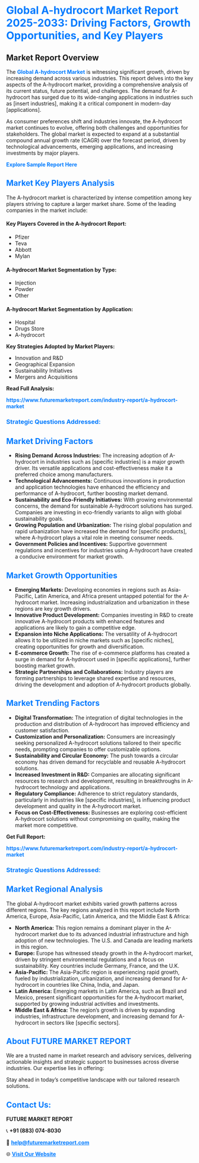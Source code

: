 <h1 style="color: #007BFF;">Global A-hydrocort Market Report 2025-2033: Driving Factors, Growth Opportunities, and Key Players</h1>

<section id="overview">
<h2>Market Report Overview</h2>
<p>The <a href="https://www.futuremarketreport.com/industry-report/a-hydrocort-market" style="color: #007BFF; text-decoration: none;"><strong>Global A-hydrocort Market</strong></a> is witnessing significant growth, driven by increasing demand across various industries. This report delves into the key aspects of the A-hydrocort market, providing a comprehensive analysis of its current status, future potential, and challenges. The demand for A-hydrocort has surged due to its wide-ranging applications in industries such as [insert industries], making it a critical component in modern-day [applications].</p>
<p>As consumer preferences shift and industries innovate, the A-hydrocort market continues to evolve, offering both challenges and opportunities for stakeholders. The global market is expected to expand at a substantial compound annual growth rate (CAGR) over the forecast period, driven by technological advancements, emerging applications, and increasing investments by major players.</p>
</section>

<section id="overview">
<p><a href="https://www.futuremarketreport.com/request-sample/reportId=122691" style="color: #007BFF; text-decoration: none;"><strong>Explore Sample Report Here</strong></a></p>
</section>

<section id="key-players">
<h2 style="color: #007BFF;">Market Key Players Analysis</h2>
<p>The A-hydrocort market is characterized by intense competition among key players striving to capture a larger market share. Some of the leading companies in the market include:</p>
<h4>Key Players Covered in the A-hydrocort Report:</h4>
<ul><li>Pfizer</li><li>Teva</li><li>Abbott</li><li>Mylan</li></ul>
<h4>A-hydrocort Market Segmentation by Type:</h4>
<ul><li>Injection</li><li>Powder</li><li>Other</li></ul>

<h4>A-hydrocort Market Segmentation by Application:</h4>
<ul><li>Hospital</li><li>Drugs Store</li><li>A-hydrocort</li></ul>
<p><strong>Key Strategies Adopted by Market Players:</strong></p>
<ul>
<li>Innovation and R&D</li>
<li>Geographical Expansion</li>
<li>Sustainability Initiatives</li>
<li>Mergers and Acquisitions</li>
</ul>
</section>

<section>
<p><strong>Read Full Analysis: </strong></p><a href="https://www.futuremarketreport.com/industry-report/a-hydrocort-market" style="color: #007BFF; text-decoration: none;"><strong>https://www.futuremarketreport.com/industry-report/a-hydrocort-market</strong></a>
<h3 style="color: #007BFF;">Strategic Questions Addressed:</h3>
</section>

<section id="driving-factors">
<h2 style="color: #007BFF;">Market Driving Factors</h2>
<ul>
<li><strong>Rising Demand Across Industries:</strong> The increasing adoption of A-hydrocort in industries such as [specific industries] is a major growth driver. Its versatile applications and cost-effectiveness make it a preferred choice among manufacturers.</li>
<li><strong>Technological Advancements:</strong> Continuous innovations in production and application technologies have enhanced the efficiency and performance of A-hydrocort, further boosting market demand.</li>
<li><strong>Sustainability and Eco-Friendly Initiatives:</strong> With growing environmental concerns, the demand for sustainable A-hydrocort solutions has surged. Companies are investing in eco-friendly variants to align with global sustainability goals.</li>
<li><strong>Growing Population and Urbanization:</strong> The rising global population and rapid urbanization have increased the demand for [specific products], where A-hydrocort plays a vital role in meeting consumer needs.</li>
<li><strong>Government Policies and Incentives:</strong> Supportive government regulations and incentives for industries using A-hydrocort have created a conducive environment for market growth.</li>
</ul>
</section>

<section id="growth-opportunities">
<h2 style="color: #007BFF;">Market Growth Opportunities</h2>
<ul>
<li><strong>Emerging Markets:</strong> Developing economies in regions such as Asia-Pacific, Latin America, and Africa present untapped potential for the A-hydrocort market. Increasing industrialization and urbanization in these regions are key growth drivers.</li>
<li><strong>Innovative Product Development:</strong> Companies investing in R&D to create innovative A-hydrocort products with enhanced features and applications are likely to gain a competitive edge.</li>
<li><strong>Expansion into Niche Applications:</strong> The versatility of A-hydrocort allows it to be utilized in niche markets such as [specific niches], creating opportunities for growth and diversification.</li>
<li><strong>E-commerce Growth:</strong> The rise of e-commerce platforms has created a surge in demand for A-hydrocort used in [specific applications], further boosting market growth.</li>
<li><strong>Strategic Partnerships and Collaborations:</strong> Industry players are forming partnerships to leverage shared expertise and resources, driving the development and adoption of A-hydrocort products globally.</li>
</ul>
</section>

<section id="trending-factors">
<h2 style="color: #007BFF;">Market Trending Factors</h2>
<ul>
<li><strong>Digital Transformation:</strong> The integration of digital technologies in the production and distribution of A-hydrocort has improved efficiency and customer satisfaction.</li>
<li><strong>Customization and Personalization:</strong> Consumers are increasingly seeking personalized A-hydrocort solutions tailored to their specific needs, prompting companies to offer customizable options.</li>
<li><strong>Sustainability and Circular Economy:</strong> The push towards a circular economy has driven demand for recyclable and reusable A-hydrocort solutions.</li>
<li><strong>Increased Investment in R&D:</strong> Companies are allocating significant resources to research and development, resulting in breakthroughs in A-hydrocort technology and applications.</li>
<li><strong>Regulatory Compliance:</strong> Adherence to strict regulatory standards, particularly in industries like [specific industries], is influencing product development and quality in the A-hydrocort market.</li>
<li><strong>Focus on Cost-Effectiveness:</strong> Businesses are exploring cost-efficient A-hydrocort solutions without compromising on quality, making the market more competitive.</li>
</ul>
</section>

<section>
<p><strong>Get Full Report: </strong></p><a href="https://www.futuremarketreport.com/industry-report/a-hydrocort-market" style="color: #007BFF; text-decoration: none;"><strong>https://www.futuremarketreport.com/industry-report/a-hydrocort-market</strong></a>
<h3 style="color: #007BFF;">Strategic Questions Addressed:</h3>
</section>


<section id="regional-analysis">
<h2 style="color: #007BFF;">Market Regional Analysis</h2>
<p>The global A-hydrocort market exhibits varied growth patterns across different regions. The key regions analyzed in this report include North America, Europe, Asia-Pacific, Latin America, and the Middle East & Africa:</p>
<ul>
<li><strong>North America:</strong> This region remains a dominant player in the A-hydrocort market due to its advanced industrial infrastructure and high adoption of new technologies. The U.S. and Canada are leading markets in this region.</li>
<li><strong>Europe:</strong> Europe has witnessed steady growth in the A-hydrocort market, driven by stringent environmental regulations and a focus on sustainability. Key countries include Germany, France, and the U.K.</li>
<li><strong>Asia-Pacific:</strong> The Asia-Pacific region is experiencing rapid growth, fueled by industrialization, urbanization, and increasing demand for A-hydrocort in countries like China, India, and Japan.</li>
<li><strong>Latin America:</strong> Emerging markets in Latin America, such as Brazil and Mexico, present significant opportunities for the A-hydrocort market, supported by growing industrial activities and investments.</li>
<li><strong>Middle East & Africa:</strong> The region’s growth is driven by expanding industries, infrastructure development, and increasing demand for A-hydrocort in sectors like [specific sectors].</li>
</ul>
</section>

<footer>
<h2 style="color: #007BFF;">About FUTURE MARKET REPORT</h2>
<p>We are a trusted name in market research and advisory services, delivering actionable insights and strategic support to businesses across diverse industries. Our expertise lies in offering:</p>

<p>Stay ahead in today’s competitive landscape with our tailored research solutions.</p>

<h2 style="color: #007BFF;">Contact Us:</h2>
<p><strong>FUTURE MARKET REPORT</strong></p>
<p>📞 <strong>+91 (883) 074-8030</strong></p>
<p>📧 <strong><a href="mailto:help@futuremarketreport.com" style="color: #007BFF;">help@futuremarketreport.com</a></strong></p>
<p>🌐 <strong><a href="https://www.futuremarketreport.com/" style="color: #007BFF;">Visit Our Website</a></strong></p>
</footer>